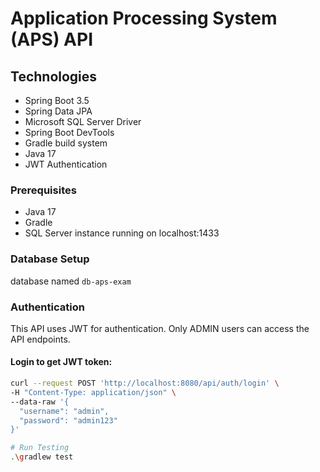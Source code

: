 # Application Processing System (APS) API
## Technologies

- Spring Boot 3.5
- Spring Data JPA
- Microsoft SQL Server Driver
- Spring Boot DevTools
- Gradle build system
- Java 17
- JWT Authentication


### Prerequisites

- Java 17
- Gradle
- SQL Server instance running on localhost:1433

### Database Setup

database named `db-aps-exam`

### Authentication

This API uses JWT for authentication. Only ADMIN users can access the API endpoints.

#### Login to get JWT token:

```bash
curl --request POST 'http://localhost:8080/api/auth/login' \
-H "Content-Type: application/json" \
--data-raw '{
  "username": "admin",
  "password": "admin123"
}'

# Run Testing 
.\gradlew test
